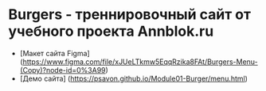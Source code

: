 # Burgers - треннировочный сайт от учебного проекта Annblok.ru

* [Макет сайта Figma] (https://www.figma.com/file/xJUeLTkmw5EqqRzika8FAt/Burgers-Menu-(Copy)?node-id=0%3A99)
* [Демо сайта] (https://psavon.github.io/Module01-Burger/menu.html)